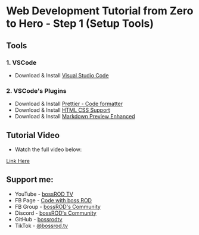 # Web Development Tutorial from Zero to Hero - Step 1 (Setup Tools)

## Tools

### 1. VSCode
- Download & Install [Visual Studio Code](https://code.visualstudio.com/download)

### 2. VSCode's Plugins
- Download & Install [Prettier - Code formatter](https://marketplace.visualstudio.com/items?itemName=esbenp.prettier-vscode)
- Download & Install [HTML CSS Support](https://marketplace.visualstudio.com/items?itemName=ecmel.vscode-html-css)
- Download & Install [Markdown Preview Enhanced](https://marketplace.visualstudio.com/items?itemName=shd101wyy.markdown-preview-enhanced)

## Tutorial Video

- Watch the full video below:

[Link Here](https://www.youtube.com/bossrodtv)

## Support me:

- YouTube - [bossROD TV](https://www.youtube.com/bossrodtv)
- FB Page - [Code with boss ROD](https://www.facebook.com/codewithbossrod)
- FB Group - [bossROD's Community](https://www.facebook.com/groups/bossrodscommunity)
- Discord - [bossROD's Community](https://discord.gg/kvZQQzBFhD)
- GitHub - [bossrodtv](https://www.github.com/bossrodtv)
- TikTok - [@bossrod.tv](https://www.tiktok.com/@bossrod.tv)